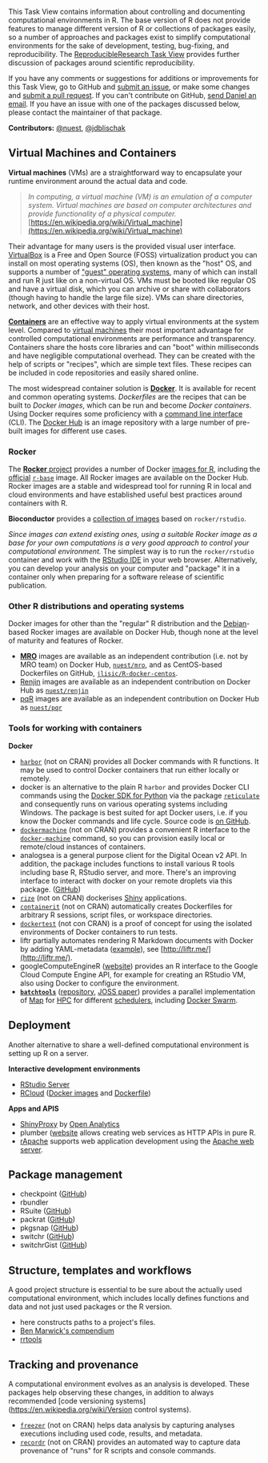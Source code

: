 This Task View contains information about controlling and documenting computational environments in R. The base version of R does not provide features to manage different version of R or collections of packages easily, so a number of approaches and packages exist to simplify computational environments for the sake of development, testing, bug-fixing, and reproducibility. The [ReproducibleResearch Task View](https://cran.r-project.org/view=ReproducibleResearch) provides further discussion of packages around scientific reproducibility.

If you have any comments or suggestions for additions or improvements for this Task View, go to GitHub and [submit an issue](https://github.com/o2r-project/ctv-computational-environments/issues), or make some changes and [submit a pull request](https://github.com/o2r-project/ctv-computational-environments/pulls). If you can't contribute on GitHub, [send Daniel an email](mailto:daniel.nuest@uni-muenster.de). If you have an issue with one of the packages discussed below, please contact the maintainer of that package.

**Contributors:** [@nuest](https://github.com/nuest/), [@jdblischak](https://github.com/jdblischak/)

## Virtual Machines and Containers

**Virtual machines** (VMs) are a straightforward way to encapsulate your runtime environment around the actual data and code. 

> _In computing, a virtual machine (VM) is an emulation of a computer system. Virtual machines are based on computer architectures and provide functionality of a physical computer._ [https://en.wikipedia.org/wiki/Virtual_machine](https://en.wikipedia.org/wiki/Virtual_machine)

Their advantage for many users is the provided visual user interface.
[VirtualBox](https://www.virtualbox.org/) is a Free and Open Source (FOSS) virtualization product you can install on most operating systems (OS), then known as the "host" OS, and supports a number of ["guest" operating systems](https://www.virtualbox.org/wiki/Guest_OSes), many of which can install and run R just like on a non-virtual OS.
VMs must be booted like regular OS and have a virtual disk, which you can archive or share with collaborators (though having to handle the large file size).
VMs can share directories, network, and other devices with their host.

[**Containers**](https://en.wikipedia.org/wiki/Linux_containers) are an effective way to apply virtual environments at the system level.
Compared to [virtual machines](#virtual-machines) their most important advantage for controlled computational environments are performance and transparency.
Containers share the hosts core libraries and can "boot" within milliseconds and have negligible computational overhead.
They can be created with the help of scripts or "recipes", which are simple text files.
These recipes can be included in code repositories and easily shared online.

The most widespread container solution is **[Docker](https://docker.com)**.
It is available for recent and common operating systems.
_Dockerfiles_ are the recipes that can be built to _Docker images_, which can be run and become _Docker containers_.
Using Docker requires some proficiency with a [command line interface](https://en.wikipedia.org/wiki/Command-line_interface) (CLI).
The [Docker Hub](http://hub.docker.com/) is an image repository with a large number of pre-built images for different use cases.

### Rocker

The [**Rocker** project](http://rocker-project.org/) provides a number of Docker [images for R](https://www.rocker-project.org/images/), including the [official](https://docs.docker.com/docker-hub/official_repos/) [`r-base`](https://hub.docker.com/_/r-base/) image.
All Rocker images are available on the Docker Hub.
Rocker images are a stable and widespread tool for running R in local and cloud environments and have established useful best practices around containers with R.

**Bioconductor** provides a [collection of images](http://bioconductor.org/help/docker/) based on `rocker/rstudio`.

_Since images can extend existing ones, using a suitable Rocker image as a base for your own computations is a very good approach to control your computational environment._
The simplest way is to run the `rocker/rstudio` container and work with the [RStudio IDE](https://www.rstudio.com/products/rstudio/) in your web browser.
Alternatively, you can develop your analysis on your computer and "package" it in a container only when preparing for a software release of scientific publication.

### Other R distributions and operating systems 

Docker images for other than the "regular" R distribution and the [Debian](https://www.debian.org)-based Rocker images are available on Docker Hub, though none at the level of maturity and features of Rocker.

- **[MRO](https://mran.microsoft.com/open)** images are available as an independent contribution (i.e. not by MRO team) on Docker Hub, [`nuest/mro`](https://hub.docker.com/r/nuest/mro/), and as CentOS-based Dockerfiles on GitHub, [`jlisic/R-docker-centos`](https://github.com/jlisic/R-docker-centos).
- [Renjin](http://www.renjin.org/about.html) images are available as an independent contribution on Docker Hub as [`nuest/renjin`](https://hub.docker.com/r/nuest/renjin/)
- [pqR](http://www.pqr-project.org/) images are available as an independent contribution on Docker Hub as [`nuest/pqr`](https://hub.docker.com/r/nuest/pqr/)

### Tools for working with containers

**Docker**

- [`harbor`](https://github.com/wch/harbor/) (not on CRAN) provides all Docker commands with R functions. It may be used to control Docker containers that run either locally or remotely.
- <pkg>docker</pkg> is an alternative to the plain R `harbor` and provides Docker CLI commands using the [Docker SDK for Python](https://docker-py.readthedocs.io/en/stable/) via the package [`reticulate`](https://rstudio.github.io/reticulate/) and consequently runs on various operating systems including Windows. The package is best suited for apt Docker users, i.e. if you know the Docker commands and life cycle. Source code is [on GitHub](https://github.com/bhaskarvk/docker).
- [`dockermachine`](https://github.com/cboettig/dockermachine) (not on CRAN) provides a convenient R interface to the [`docker-machine`](https://docs.docker.com/machine/overview/) command, so you can provision easily local or remote/cloud instances of containers.
- <pkg>analogsea</pkg> is a general purpose client for the Digital Ocean v2 API. In addition, the package includes functions to install various R tools including base R, RStudio server, and more. There's an improving interface to interact with docker on your remote droplets via this package. ([GitHub](https://github.com/sckott/analogsea)) 
- [`rize`](https://github.com/cole-brokamp/rize) (not on CRAN) dockerises [Shiny](https://shiny.rstudio.com/) applications.
- [`containerit`](https://github.com/o2r-project/containerit) (not on CRAN) automatically creates Dockerfiles for arbitrary R sessions, script files, or workspace directories.
- [`dockertest`](https://github.com/traitecoevo/dockertest) (not con CRAN) is a proof of concept for using the isolated environments of Docker containers to run tests.
- <pkg>liftr</pkg> partially automates rendering R Markdown documents with Docker by adding YAML-metadata ([example](https://github.com/road2stat/dockflow/blob/master/config/sequencing.yml)), see [http://liftr.me/](http://liftr.me/).
- <pkg>googleComputeEngineR</pkg> ([website](https://cloudyr.github.io/googleComputeEngineR/)) provides an R interface to the Google Cloud Compute Engine API, for example for creating an RStudio VM, also using Docker to configure the environment.
- [**`batchtools`**](https://cran.r-project.org/package=batchtools) ([repository](https://github.com/mllg/batchtools), [JOSS paper](http://dx.doi.org/10.21105/joss.00135)) provides a parallel implementation of [Map](https://en.wikipedia.org/wiki/Map_(parallel_pattern)) for [HPC](https://en.wikipedia.org/wiki/Supercomputer) for different [schedulers](https://en.wikipedia.org/wiki/Job_scheduler), including [Docker Swarm](https://docs.docker.com/engine/swarm/).

## Deployment

Another alternative to share a well-defined computational environment is setting up R on a server.

**Interactive development environments**

- [RStudio Server](https://www.rstudio.com/products/rstudio/#Server)
- [RCloud](http://rcloud.social) ([Docker images](https://hub.docker.com/r/rcl0ud/rcloud/) and [Dockerfile](https://github.com/att/rcloud/tree/master/docker))

**Apps and APIS**

- [ShinyProxy](https://www.shinyproxy.io/) by [Open Analytics](https://www.openanalytics.eu/)
- <pkg>plumber</pkg> ([website](https://www.rplumber.io/) allows creating web services as HTTP APIs in pure R.
- [rApache](http://rapache.net) supports web application development using the [Apache web server](https://httpd.apache.org/).

## Package management

- <pkg>checkpoint</pkg> ([GitHub](https://github.com/RevolutionAnalytics/checkpoint))
- <pkg>rbundler</pkg>
- <pkg>RSuite</pkg> ([GitHub](https://github.com/WLOGSolutions/RSuite))
- <pkg>packrat</pkg> ([GitHub](https://github.com/rstudio/packrat))
- pkgsnap ([GitHub](https://github.com/MangoTheCat/pkgsnap))
- <pkg>switchr</pkg> ([GitHub](https://github.com/gmbecker/switchr))
- <pkg>switchrGist</pkg> ([GitHub](https://github.com/gmbecker/switchrGist))

## Structure, templates and workflows

A good project structure is essential to be sure about the actually used computational environment, which includes locally defines functions and data and not just used packages or the R version.

- <pkg>here</pkg> constructs paths to a project's files.
- [Ben Marwick's compendium](https://github.com/benmarwick/researchcompendium)
- [rrtools](https://github.com/benmarwick/rrtools)

## Tracking and provenance

A computational environment evolves as an analysis is developed.
These packages help observing these changes, in addition to always recommended [code versioning systems](https://en.wikipedia.org/wiki/Version control systems).

- [`freezer`](https://github.com/ekernf01/freezr) (not on CRAN) helps data analysis by capturing analyses executions including used code, results, and metadata.
- [`recordr`](https://github.com/NCEAS/recordr) (not on CRAN) provides an automated way to capture data provenance of "runs" for R scripts and console commands.
